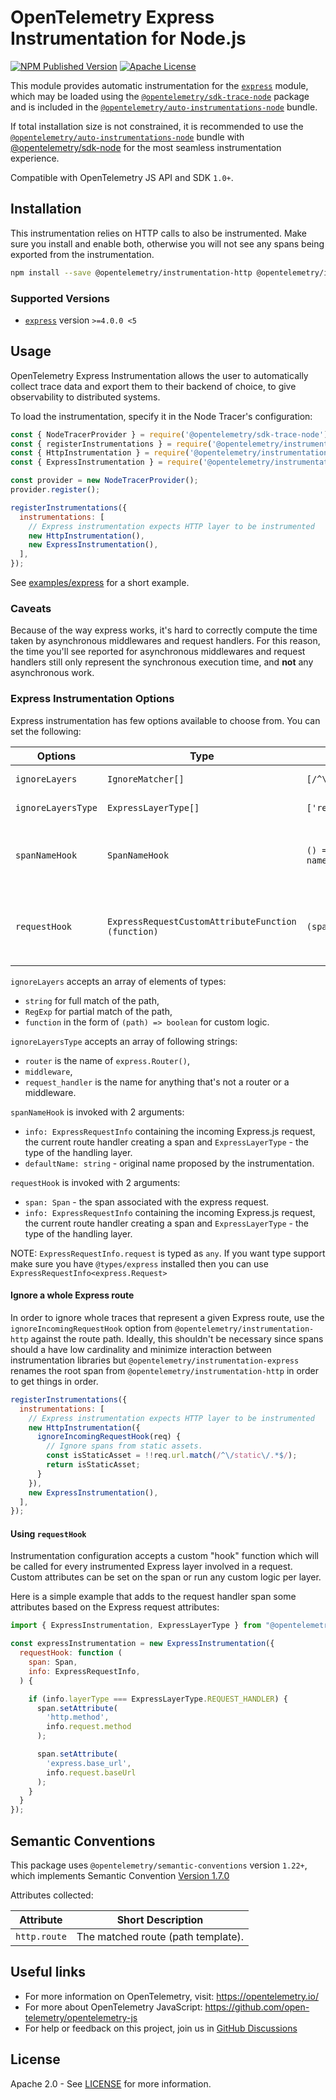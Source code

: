 # OpenTelemetry Express Instrumentation for Node.js

[![NPM Published Version][npm-img]][npm-url]
[![Apache License][license-image]][license-image]

This module provides automatic instrumentation for the [`express`](https://github.com/expressjs/express) module, which may be loaded using the [`@opentelemetry/sdk-trace-node`](https://github.com/open-telemetry/opentelemetry-js/tree/main/packages/opentelemetry-sdk-trace-node) package and is included in the [`@opentelemetry/auto-instrumentations-node`](https://www.npmjs.com/package/@opentelemetry/auto-instrumentations-node) bundle.

If total installation size is not constrained, it is recommended to use the [`@opentelemetry/auto-instrumentations-node`](https://www.npmjs.com/package/@opentelemetry/auto-instrumentations-node) bundle with [@opentelemetry/sdk-node](`https://www.npmjs.com/package/@opentelemetry/sdk-node`) for the most seamless instrumentation experience.

Compatible with OpenTelemetry JS API and SDK `1.0+`.

## Installation

This instrumentation relies on HTTP calls to also be instrumented. Make sure you install and enable both, otherwise you will not see any spans being exported from the instrumentation.

```bash
npm install --save @opentelemetry/instrumentation-http @opentelemetry/instrumentation-express
```

### Supported Versions

- [`express`](https://www.npmjs.com/package/express) version `>=4.0.0 <5`

## Usage

OpenTelemetry Express Instrumentation allows the user to automatically collect trace data and export them to their backend of choice, to give observability to distributed systems.

To load the instrumentation, specify it in the Node Tracer's configuration:

```js
const { NodeTracerProvider } = require('@opentelemetry/sdk-trace-node');
const { registerInstrumentations } = require('@opentelemetry/instrumentation');
const { HttpInstrumentation } = require('@opentelemetry/instrumentation-http');
const { ExpressInstrumentation } = require('@opentelemetry/instrumentation-express');

const provider = new NodeTracerProvider();
provider.register();

registerInstrumentations({
  instrumentations: [
    // Express instrumentation expects HTTP layer to be instrumented
    new HttpInstrumentation(),
    new ExpressInstrumentation(),
  ],
});
```

See [examples/express](https://github.com/open-telemetry/opentelemetry-js-contrib/tree/main/examples/express) for a short example.

### Caveats

Because of the way express works, it's hard to correctly compute the time taken by asynchronous middlewares and request handlers. For this reason, the time you'll see reported for asynchronous middlewares and request handlers still only represent the synchronous execution time, and **not** any asynchronous work.

### Express Instrumentation Options

Express instrumentation has few options available to choose from. You can set the following:

| Options | Type | Example | Description |
| ------- | ---- | ------- | ----------- |
| `ignoreLayers` | `IgnoreMatcher[]` | `[/^\/_internal\//]` | Ignore layers that by match. |
| `ignoreLayersType`| `ExpressLayerType[]` | `['request_handler']` | Ignore layers of specified type. |
| `spanNameHook` | `SpanNameHook` | `() => 'my-span-name'` | Can be used to customize span names by returning a new name from the hook. |
| `requestHook` | `ExpressRequestCustomAttributeFunction (function)` | `(span, info) => {}` | Function for adding custom attributes on Express request. Receives params: `Span, ExpressRequestInfo`. |

`ignoreLayers` accepts an array of elements of types:

- `string` for full match of the path,
- `RegExp` for partial match of the path,
- `function` in the form of `(path) => boolean` for custom logic.

`ignoreLayersType` accepts an array of following strings:

- `router` is the name of `express.Router()`,
- `middleware`,
- `request_handler` is the name for anything that's not a router or a middleware.

`spanNameHook` is invoked with 2 arguments:

- `info: ExpressRequestInfo` containing the incoming Express.js request, the current route handler creating a span and `ExpressLayerType` - the type of the handling layer.
- `defaultName: string` - original name proposed by the instrumentation.

`requestHook` is invoked with 2 arguments:

- `span: Span` - the span associated with the express request.
- `info: ExpressRequestInfo` containing the incoming Express.js request, the current route handler creating a span and `ExpressLayerType` - the type of the handling layer.

NOTE: `ExpressRequestInfo.request` is typed as `any`. If you want type support make sure you have `@types/express` installed then you can use `ExpressRequestInfo<express.Request>`

#### Ignore a whole Express route

In order to ignore whole traces that represent a given Express route, use
the `ignoreIncomingRequestHook` option from
`@opentelemetry/instrumentation-http` against the route path. Ideally, this
shouldn't be necessary since spans should a have low cardinality and minimize
interaction between instrumentation libraries but
`@opentelemetry/instrumentation-express` renames the root span from
`@opentelemetry/instrumentation-http` in order to get things in order.

```js
registerInstrumentations({
  instrumentations: [
    // Express instrumentation expects HTTP layer to be instrumented
    new HttpInstrumentation({
      ignoreIncomingRequestHook(req) {
        // Ignore spans from static assets.
        const isStaticAsset = !!req.url.match(/^\/static\/.*$/);
        return isStaticAsset;
      }
    }),
    new ExpressInstrumentation(),
  ],
});
```

#### Using `requestHook`

Instrumentation configuration accepts a custom "hook" function which will be called for every instrumented Express layer involved in a request. Custom attributes can be set on the span or run any custom logic per layer.

Here is a simple example that adds to the request handler span some attributes based on the Express request attributes:

```javascript
import { ExpressInstrumentation, ExpressLayerType } from "@opentelemetry/instrumentation-express"

const expressInstrumentation = new ExpressInstrumentation({
  requestHook: function (
    span: Span,
    info: ExpressRequestInfo,
  ) {

    if (info.layerType === ExpressLayerType.REQUEST_HANDLER) {
      span.setAttribute(
        'http.method',
        info.request.method
      );

      span.setAttribute(
        'express.base_url',
        info.request.baseUrl
      );
    }
  }
});
```

## Semantic Conventions

This package uses `@opentelemetry/semantic-conventions` version `1.22+`, which implements Semantic Convention [Version 1.7.0](https://github.com/open-telemetry/opentelemetry-specification/blob/v1.7.0/semantic_conventions/README.md)

Attributes collected:

| Attribute    | Short Description                  |
| ------------ | ---------------------------------- |
| `http.route` | The matched route (path template). |

## Useful links

- For more information on OpenTelemetry, visit: <https://opentelemetry.io/>
- For more about OpenTelemetry JavaScript: <https://github.com/open-telemetry/opentelemetry-js>
- For help or feedback on this project, join us in [GitHub Discussions][discussions-url]

## License

Apache 2.0 - See [LICENSE][license-url] for more information.

[discussions-url]: https://github.com/open-telemetry/opentelemetry-js/discussions
[license-url]: https://github.com/open-telemetry/opentelemetry-js-contrib/blob/main/LICENSE
[license-image]: https://img.shields.io/badge/license-Apache_2.0-green.svg?style=flat
[npm-url]: https://www.npmjs.com/package/@opentelemetry/instrumentation-express
[npm-img]: https://badge.fury.io/js/%40opentelemetry%2Finstrumentation-express.svg
